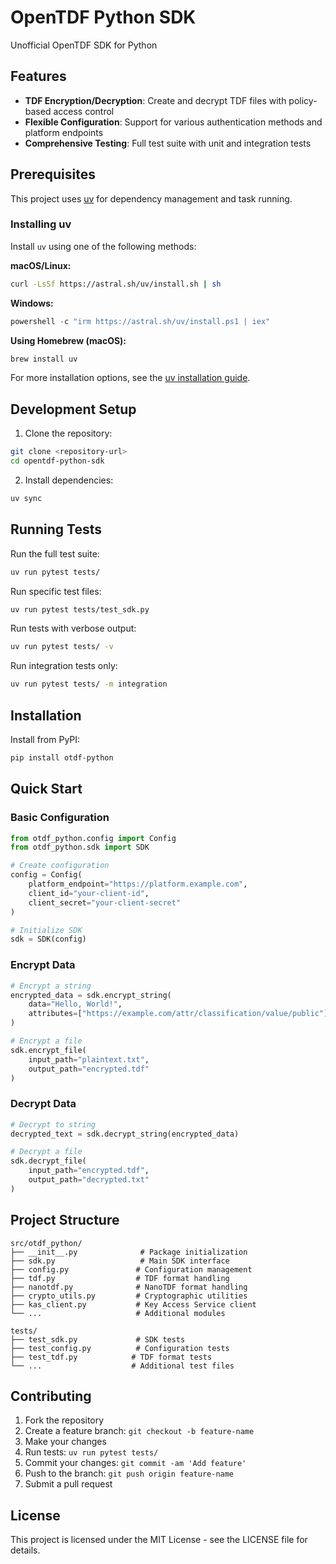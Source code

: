 # OpenTDF Python SDK

Unofficial OpenTDF SDK for Python


## Features

- **TDF Encryption/Decryption**: Create and decrypt TDF files with policy-based access control
- **Flexible Configuration**: Support for various authentication methods and platform endpoints
- **Comprehensive Testing**: Full test suite with unit and integration tests

## Prerequisites

This project uses [uv](https://docs.astral.sh/uv/) for dependency management and task running.

### Installing uv

Install `uv` using one of the following methods:

**macOS/Linux:**
```bash
curl -LsSf https://astral.sh/uv/install.sh | sh
```

**Windows:**
```powershell
powershell -c "irm https://astral.sh/uv/install.ps1 | iex"
```

**Using Homebrew (macOS):**
```bash
brew install uv
```

For more installation options, see the [uv installation guide](https://docs.astral.sh/uv/getting-started/installation/).

## Development Setup

1. Clone the repository:
```bash
git clone <repository-url>
cd opentdf-python-sdk
```

2. Install dependencies:
```bash
uv sync
```

## Running Tests

Run the full test suite:
```bash
uv run pytest tests/
```

Run specific test files:
```bash
uv run pytest tests/test_sdk.py
```

Run tests with verbose output:
```bash
uv run pytest tests/ -v
```

Run integration tests only:
```bash
uv run pytest tests/ -m integration
```

## Installation

Install from PyPI:
```bash
pip install otdf-python
```

## Quick Start

### Basic Configuration

```python
from otdf_python.config import Config
from otdf_python.sdk import SDK

# Create configuration
config = Config(
    platform_endpoint="https://platform.example.com",
    client_id="your-client-id",
    client_secret="your-client-secret"
)

# Initialize SDK
sdk = SDK(config)
```

### Encrypt Data

```python
# Encrypt a string
encrypted_data = sdk.encrypt_string(
    data="Hello, World!",
    attributes=["https://example.com/attr/classification/value/public"]
)

# Encrypt a file
sdk.encrypt_file(
    input_path="plaintext.txt",
    output_path="encrypted.tdf"
)
```

### Decrypt Data

```python
# Decrypt to string
decrypted_text = sdk.decrypt_string(encrypted_data)

# Decrypt a file
sdk.decrypt_file(
    input_path="encrypted.tdf",
    output_path="decrypted.txt"
)
```

## Project Structure

```
src/otdf_python/
├── __init__.py              # Package initialization
├── sdk.py                   # Main SDK interface
├── config.py               # Configuration management
├── tdf.py                  # TDF format handling
├── nanotdf.py              # NanoTDF format handling
├── crypto_utils.py         # Cryptographic utilities
├── kas_client.py           # Key Access Service client
└── ...                     # Additional modules

tests/
├── test_sdk.py             # SDK tests
├── test_config.py          # Configuration tests
├── test_tdf.py            # TDF format tests
└── ...                    # Additional test files
```

## Contributing

1. Fork the repository
2. Create a feature branch: `git checkout -b feature-name`
3. Make your changes
4. Run tests: `uv run pytest tests/`
5. Commit your changes: `git commit -am 'Add feature'`
6. Push to the branch: `git push origin feature-name`
7. Submit a pull request

## License

This project is licensed under the MIT License - see the LICENSE file for details.
